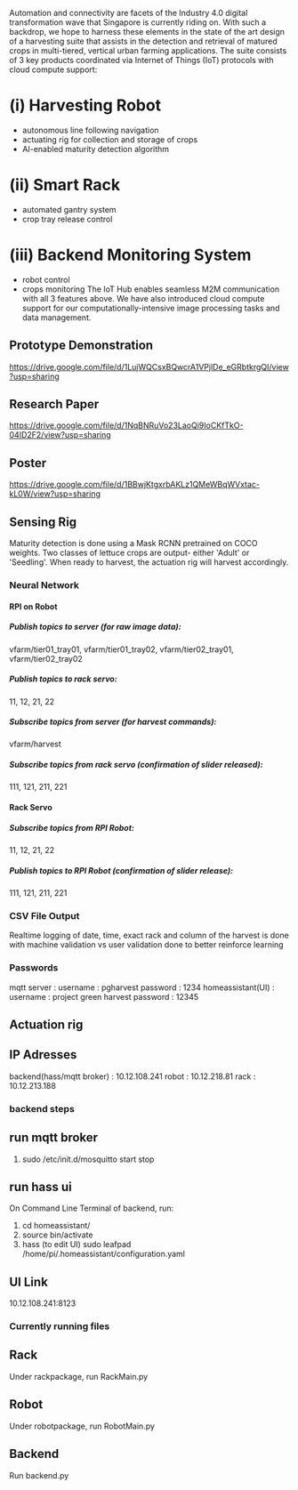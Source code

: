 Automation and connectivity are facets of the Industry 4.0 digital transformation wave that Singapore is currently riding on. With such a backdrop, we hope to harness these elements in the state of the art design of a harvesting suite that assists in the detection and retrieval of matured crops in multi-tiered, vertical urban farming applications.
The suite consists of 3 key products coordinated via Internet of Things (IoT) protocols with cloud compute support: 
# (i) Harvesting Robot
- autonomous line following navigation
- actuating rig for collection and storage of crops 
- AI-enabled maturity detection algorithm
# (ii) Smart Rack
- automated gantry system
- crop tray release control
# (iii) Backend Monitoring System
- robot control
- crops monitoring
The IoT Hub enables seamless M2M communication with all 3 features above. We have also introduced cloud compute support for our computationally-intensive image processing tasks and data management. 

## Prototype Demonstration
https://drive.google.com/file/d/1LujWQCsxBQwcrA1VPjlDe_eGRbtkrgQI/view?usp=sharing
## Research Paper
https://drive.google.com/file/d/1NqBNRuVo23LaoQi9IoCKfTkO-04ID2F2/view?usp=sharing
## Poster 
https://drive.google.com/file/d/1BBwjKtgxrbAKLz1QMeWBqWVxtac-kL0W/view?usp=sharing

## Sensing Rig 
Maturity detection is done using a Mask RCNN pretrained on COCO weights. Two classes of lettuce crops are output- either 'Adult' or 'Seedling'. When ready to harvest, the actuation rig will harvest accordingly.

### Neural Network
#### RPI on Robot
##### Publish topics to server (for raw image data):
vfarm/tier01_tray01, 
vfarm/tier01_tray02, 
vfarm/tier02_tray01,
vfarm/tier02_tray02
##### Publish topics to rack servo:
11, 12, 21, 22
##### Subscribe topics from server (for harvest commands):
vfarm/harvest
##### Subscribe topics from rack servo (confirmation of slider released):
111, 121, 211, 221

#### Rack Servo
##### Subscribe topics from RPI Robot:
11, 12, 21, 22
##### Publish topics to RPI Robot (confirmation of slider release):
111, 121, 211, 221

### CSV File Output 
Realtime logging of date, time, exact rack and column of the harvest is done with machine validation vs user validation done to better reinforce learning

### Passwords
mqtt server : username : pgharvest
              password : 1234
homeassistant(UI) : username  : project green harvest
                    password : 12345
                   
## Actuation rig

## IP Adresses 
backend(hass/mqtt broker) : 10.12.108.241
robot : 10.12.218.81
rack : 10.12.213.188

### backend steps
## run mqtt broker 
1. sudo /etc/init.d/mosquitto start stop

## run hass ui
On Command Line Terminal of backend, run:
1. cd homeassistant/
2. source bin/activate
3. hass 
(to edit UI) sudo leafpad /home/pi/.homeassistant/configuration.yaml

## UI Link
10.12.108.241:8123

### Currently running files
## Rack
Under rackpackage, run RackMain.py
## Robot
Under robotpackage, run RobotMain.py
## Backend
Run backend.py 
